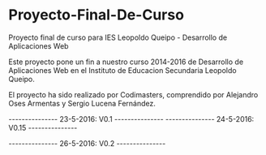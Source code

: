 # Proyecto-Final-De-Curso
Proyecto final de curso para IES Leopoldo Queipo - Desarrollo de Aplicaciones Web

Este proyecto pone un fin a nuestro curso 2014-2016 de Desarrollo de Aplicaciones Web en el Instituto de Educacion Secundaria
Leopoldo Queipo.

El proyecto ha sido realizado por Codimasters, comprendido por Alejandro Oses Armentas y Sergio Lucena Fernández.

*---------------*
23-5-2016: V0.1
*---------------*
*---------------*
24-5-2016: V0.15
*---------------*

*---------------*
26-5-2016: V0.2
*---------------*
